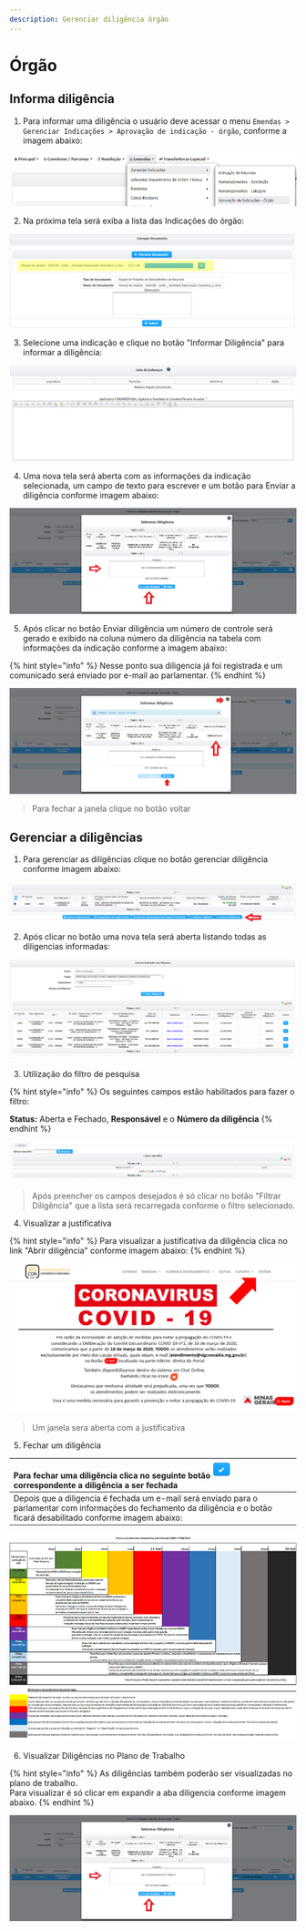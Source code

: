 ```yaml
---
description: Gerenciar diligência órgão
---
```


# Órgão

## Informa diligência

1. Para informar uma diligência o usuário deve acessar o menu  `Emendas > Gerenciar Indicações > Aprovação de indicação - órgão`, conforme a imagem abaixo:

![](../../.gitbook/assets/image%20%28120%29.png)

2. Na próxima tela será exiba a lista das Indicações do órgão:

![](../../.gitbook/assets/image%20%2821%29.png)

3. Selecione uma indicação e clique no botão "Informar Diligência"  para informar a diligência:

![](../../.gitbook/assets/image%20%2870%29.png)

4. Uma nova tela será aberta com as informações da indicação selecionada, um campo de texto para escrever e um botão para Enviar a diligência  conforme imagem abaixo:

![](../../.gitbook/assets/image%20%28157%29.png)

5. Após clicar no botão Enviar diligência um número de controle será gerado e exibido na coluna número da diligência na tabela com informações da indicação  conforme a imagem abaixo:

{% hint style="info" %}
Nesse ponto sua diligencia já foi registrada e um comunicado será enviado por e-mail ao parlamentar. 
{% endhint %}

![](../../.gitbook/assets/image%20%28106%29.png)

> Para fechar a janela clique no botão voltar

## Gerenciar a diligências

1. Para gerenciar as diligências clique no botão gerenciar diligência conforme imagem abaixo:

![](../../.gitbook/assets/image%20%28174%29.png)

2.  Após clicar no botão uma nova tela será aberta listando todas as diligencias informadas:

![](../../.gitbook/assets/image%20%28172%29.png)

3.  Utilização do filtro de pesquisa

{% hint style="info" %}
Os seguintes campos estão habilitados para fazer o filtro:

**Status:** Aberta e Fechado, **Responsável** e o **Número da diligência**
{% endhint %}



![](../../.gitbook/assets/image%20%28126%29.png)

> Após preencher os campos desejados é só clicar no botão "Filtrar Diligência" que a lista será recarregada conforme o filtro selecionado.

4. Visualizar a justificativa

{% hint style="info" %}
Para visualizar a justificativa da diligência clica no link "Abrir diligência" conforme imagem abaixo:
{% endhint %}

![](../../.gitbook/assets/image%20%2840%29.png)

> Um janela sera aberta com a justificativa

5.  Fechar um diligência

| Para fechar uma diligência clica no seguinte botão![](../../.gitbook/assets/image%20%28125%29.png)correspondente a diligência a ser fechada |
| :--- |
| Depois que a diligencia é fechada um e-mail será enviado para o parlamentar com informações do fechamento da diligência  e o botão ficará desabilitado conforme imagem abaixo: |

![](../../.gitbook/assets/image%20%2874%29.png)

6. Visualizar Diligências no Plano de Trabalho

{% hint style="info" %}
As diligências também poderão ser visualizadas no plano de trabalho.   
Para visualizar é só clicar em expandir a aba diligencia conforme imagem abaixo.
{% endhint %}

![](../../.gitbook/assets/image%20%2889%29.png)


